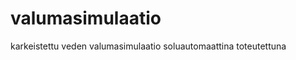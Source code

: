 valumasimulaatio
================

karkeistettu veden valumasimulaatio soluautomaattina toteutettuna

